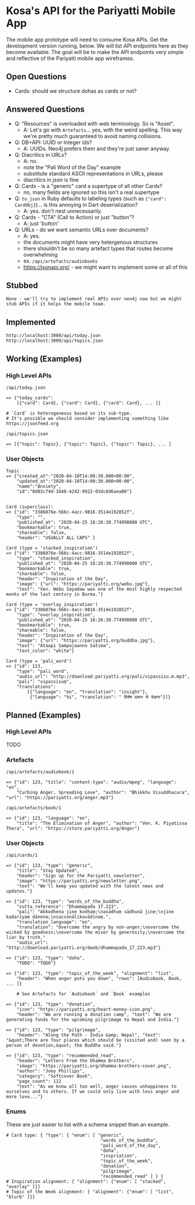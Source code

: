 # Kosa's API for the Pariyatti Mobile App #

The mobile app prototype will need to consume Kosa APIs. Get the development version running, below. 
We will list API endpoints here as they become available. The goal will be to make the API endpoints very 
simple and reflective of the Pariyatti mobile app wireframes.

## Open Questions ##

- Cards: should we structure dohas as cards or not?

## Answered Questions ##

- Q: "Resources" is overloaded with web terminology. So is "Asset".
  - A: Let's go with `Artefacts`... yes, with the weird spelling. This way we're pretty much guaranteed to avoid naming collisions.
- Q: DB+API: UUID or Integer ids?
  - A: UUIDs. Neo4j prefers them and they're just saner anyway.
- Q: Diacritics in URLs?
  - A: no.
  - note the "Pali Word of the Day" example
  - substitute standard ASCII representations in URLs, please
  - diacritics in json is fine
- Q: Cards - is a "generic" card a supertype of all other Cards?
  - no, many fields are ignored so this isn't a real supertype
- Q: `to_json` in Ruby defaults to labeling types (such as `{"card": CardObj}`)... is this annoying in Dart deserialization?
  - A: yes. don't nest unnecessarily.
- Q: Cards - "CTA" (Call to Action) or just "button"?
  - A: just 'button'
- Q: URLs - do we want semantic URLs over documents?
  - A: yes.
  - the documents might have very hetergenous structures
  - there shouldn't be so many artefact types that routes become overwhelming
  - ex. `/api/artefacts/audiobooks`
  - https://jsonapi.org/ - we might want to implement some or all of this

## Stubbed ##

```
None - we'll try to implement real APIs over neo4j now but we might stub APIs if it helps the mobile team.
```

## Implemented ##

```
http://localhost:3000/api/today.json
http://localhost:3000/api/topics.json
```

## Working (Examples) ##

### High Level APIs ###

```
/api/today.json

=> {"today_cards":
    [{"card": Card}, {"card": Card}, {"card": Card}, ... ]}

# `Card` is heterogeneous based on its sub-type.
# It's possible we should consider implementing something like https://jsonfeed.org

/api/topics.json

=> [{"topic": Topic}, {"topic": Topic}, {"topic": Topic}, ... ]
```

### User Objects ###

```
Topic
=> {"created_at":"2020-04-10T14:00:30.000+00:00",
    "updated_at":"2020-04-10T14:00:30.000+00:00",
    "name":"Anxiety",
    "id":"0d03c74d-1b48-4242-9922-03dc8d6aea86"}


Card (superclass):
=> {"id": "3386076e-566c-4acc-9816-3514e192852f", 
    "type": "", 
    "published_at": "2020-04-25 18:26:30.774998000 UTC",
    "bookmarkable": true,
    "shareable": false,
    "header": "USUALLY ALL CAPS" }

Card (type = 'stacked_inspiration')
=> {"id": "3386076e-566c-4acc-9816-3514e192852f",
    "type": "stacked_inspiration", 
    "published_at": "2020-04-25 18:26:30.774998000 UTC",
    "bookmarkable": true,
    "shareable": false,
    "header": "Inspiration of the Day",
    "image": {"url": "https://pariyatti.org/webu.jpg"},
    "text": "Ven. Webu Sayadaw was one of the most highly respected monks of the last century in Burma."}

Card (type = 'overlay_inspiration')
=> {"id": "3386076e-566c-4acc-9816-3514e192852f", 
    "type": "overlay_inspiration", 
    "published_at": "2020-04-25 18:26:30.774998000 UTC",
    "bookmarkable": true,
    "shareable": false,
    "header": "Inspiration of the Day",
    "image": {"url": "https://pariyatti.org/buddha.jpg"}, 
    "text": "Ataapi Sampajaanno Satima",
    "text_color": "white"}

Card (type = 'pali_word')
=> {"id": 123,
    "type": "pali_word",
    "audio_url": "http://download.pariyatti.org/pali/vipassisu.m.mp3",
    "pali": "vipassisuṃ",
    "translations":
        [{"language": "en", "translation": "insight"},
         {"language": "hi", "translation": " विशेष प्रकार से देखना"}]}

```

## Planned (Examples) ##

### High Level APIs ###

TODO

### Artefacts ###

```
/api/artefacts/audiobook/1

=> {"id": 123, "title": "content-type": "audio/mpeg", "language": "en", 
    "Curbing Anger, Spreading Love", "author": "Bhikkhu Visuddhacara", "url": "https://pariyatti.org/anger.mp3"}

/api/artefacts/book/1

=> {"id": 123, "language": "en", 
    "title": "The Elimination of Anger", "author": "Ven. K. Piyatissa Thera", "url": "https://store.pariyatti.org/Anger"}
```

### User Objects ###

```
/api/cards/1

=> {"id": 123, "type": "generic",  
    "title": "Stay Updated", 
    "header": "Sign up for the Pariyatti newsletter", 
    "image": "https://pariyatti.org/newsletter.png",
    "text": "We'll keep you updated with the latest news and updates."}

=> {"id": 123, "type": "words_of_the_buddha",  
    "sutta_reference": "Dhammapada 17.223", 
    "pali": "Akkodhena jine kodhaṃ;\nasādhuṃ sādhunā jine;\njine kadariyaṃ dānena;\nsaccenālikavādinaṃ.", 
    "translation_language": "en",
    "translation": "Overcome the angry by non-anger;\novercome the wicked by goodness;\novercome the miser by generosity;\novercome the liar by truth."
    "audio_url": "http://download.pariyatti.org/dwob/dhammapada_17_223.mp3"}

=> {"id": 123, "type": "doha",
    "TODO": "TODO"}

=> {"id": 123, "type": "topic_of_the_week", "alignment": "list", 
    "header": "When anger puts you down", "rows": [Audiobook, Book, ... ]}

    # See Artefacts for `Audiobook` and `Book` examples

=> {"id": 123, "type": "donation", 
    "icon": "https://pariyatti.org/heart-money-icon.png", 
    "header": "We are running a donation camp", "text": "We are generating funds for the upcoming pilgrimage to Nepal and India."}

=> {"id": 123, "type": "pilgrimage", 
    "header": "Along the Path - India &amp; Nepal", "text": "&quot;There are four places which should be (visited and) seen by a person of devotion,&quot; the Buddha said."}

=> {"id": 123, "type": "recommended_read", 
    "header": "Letters From the Dhamma Brothers",
    "image": "https://pariyatti.org/dhamma-brothers-cover.png", 
    "author": "Joey Phillips",
    "category": "Softcover Book",
    "page_count": 112
    "text": "As we know all too well, anger causes unhappiness to ourselves and to others. If we could only live with less anger and more love..."}

```

### Enums ###

These are just easier to list with a schema snippet than an example.

```
# Card type: { "type": { "enum": [ "generic",
                                    "words_of_the_buddha",
                                    "pali_word_of_the_day", 
                                    "doha", 
                                    "inspriation", 
                                    "topic_of_the_week", 
                                    "donation", 
                                    "pilgrimage", 
                                    "recommended_read" ] } }
# Inspiration alignment: { "alignment": {"enum": [ "stacked", "overlay" ]}}
# Topic of the Week alignment: { "alignment": {"enum": [ "list", "blurb" ]}}
```
